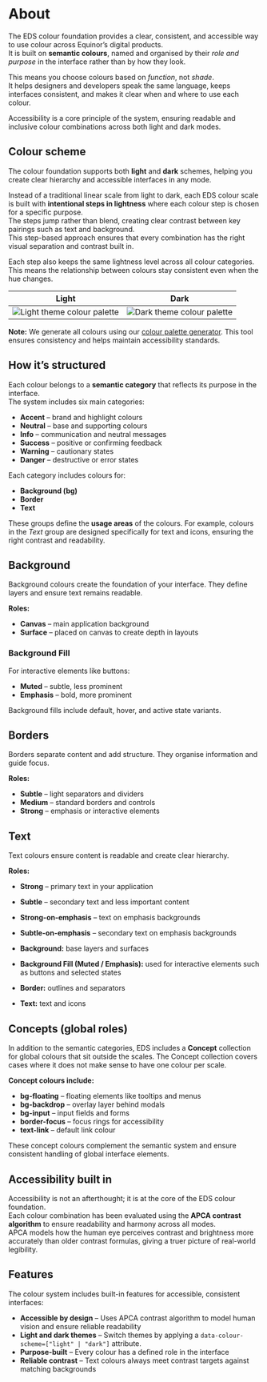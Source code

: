 # About

The EDS colour foundation provides a clear, consistent, and accessible way to use colour across Equinor’s digital products.  
It is built on **semantic colours**, named and organised by their *role and purpose* in the interface rather than by how they look.

This means you choose colours based on *function*, not *shade*.  
It helps designers and developers speak the same language, keeps interfaces consistent, and makes it clear when and where to use each colour.

Accessibility is a core principle of the system, ensuring readable and inclusive colour combinations across both light and dark modes.



## Colour scheme

 
The colour foundation supports both **light** and **dark** schemes, helping you create clear hierarchy and accessible interfaces in any mode.

Instead of a traditional linear scale from light to dark, each EDS colour scale is built with **intentional steps in lightness** where each colour step is chosen for a specific purpose.  
The steps jump rather than blend, creating clear contrast between key pairings such as text and background.  
This step-based approach ensures that every combination has the right visual separation and contrast built in.

Each step also keeps the same lightness level across all colour categories.  
This means the relationship between colours stay consistent even when the hue changes.



| Light                                         | Dark                                        |
| --------------------------------------------- | ------------------------------------------- |
| ![Light theme colour palette](/img/light.png) | ![Dark theme colour palette](/img/dark.png) |

**Note:** We generate all colours using our [colour palette generator](https://color-palette-generator-eds-prod.radix.equinor.com/). This tool ensures consistency and helps maintain accessibility standards.


## How it’s structured

Each colour belongs to a **semantic category** that reflects its purpose in the interface.  
The system includes six main categories:

- **Accent** – brand and highlight colours
- **Neutral** – base and supporting colours
- **Info** – communication and neutral messages
- **Success** – positive or confirming feedback
- **Warning** – cautionary states
- **Danger** – destructive or error states

Each category includes colours for:

- **Background (bg)**
- **Border**
- **Text**

These groups define the **usage areas** of the colours. For example, colours in the *Text* group are designed specifically for text and icons, ensuring the right contrast and readability.

## Background

Background colours create the foundation of your interface. They define layers and ensure text remains readable.

**Roles:**
- **Canvas** – main application background
- **Surface** – placed on canvas to create depth in layouts

### Background Fill

For interactive elements like buttons:

- **Muted** – subtle, less prominent
- **Emphasis** – bold, more prominent

Background fills include default, hover, and active state variants.

## Borders

Borders separate content and add structure. They organise information and guide focus.

**Roles:**

- **Subtle** – light separators and dividers
- **Medium** – standard borders and controls
- **Strong** – emphasis or interactive elements

## Text

Text colours ensure content is readable and create clear hierarchy.

**Roles:**

- **Strong** – primary text in your application
- **Subtle** – secondary text and less important content
- **Strong-on-emphasis** – text on emphasis backgrounds
- **Subtle-on-emphasis** – secondary text on emphasis backgrounds

- **Background:** base layers and surfaces  
- **Background Fill (Muted / Emphasis):** used for interactive elements such as buttons and selected states  
- **Border:** outlines and separators  
- **Text:** text and icons


## Concepts (global roles)

In addition to the semantic categories, EDS includes a **Concept** collection for global colours that sit outside the scales.
The Concept collection covers cases where it does not make sense to have one colour per scale. 

**Concept colours include:**


- **bg-floating** – floating elements like tooltips and menus
- **bg-backdrop** – overlay layer behind modals
- **bg-input** – input fields and forms
- **border-focus** – focus rings for accessibility
- **text-link** – default link colour

These concept colours complement the semantic system and ensure consistent handling of global interface elements.

## Accessibility built in

Accessibility is not an afterthought; it is at the core of the EDS colour foundation.  
Each colour combination has been evaluated using the **APCA contrast algorithm** to ensure readability and harmony across all modes.  
APCA models how the human eye perceives contrast and brightness more accurately than older contrast formulas, giving a truer picture of real-world legibility.


## Features

The colour system includes built-in features for accessible, consistent interfaces:

- **Accessible by design** – Uses APCA contrast algorithm to model human vision and ensure reliable readability
- **Light and dark themes** – Switch themes by applying a `data-colour-scheme=["light" | "dark"]` attribute.
- **Purpose-built** – Every colour has a defined role in the interface
- **Reliable contrast** – Text colours always meet contrast targets against matching backgrounds
